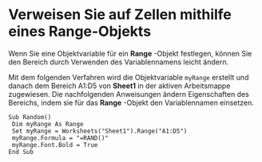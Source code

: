 
# Verweisen Sie auf Zellen mithilfe eines Range-Objekts

Wenn Sie eine Objektvariable für ein  **Range** -Objekt festlegen, können Sie den Bereich durch Verwenden des Variablennamens leicht ändern.

Mit dem folgenden Verfahren wird die Objektvariable  `myRange` erstellt und danach dem Bereich A1:D5 von **Sheet1** in der aktiven Arbeitsmappe zugewiesen. Die nachfolgenden Anweisungen ändern Eigenschaften des Bereichs, indem sie für das **Range** -Objekt den Variablennamen einsetzen.



```
Sub Random() 
 Dim myRange As Range 
 Set myRange = Worksheets("Sheet1").Range("A1:D5") 
 myRange.Formula = "=RAND()" 
 myRange.Font.Bold = True 
End Sub
```

